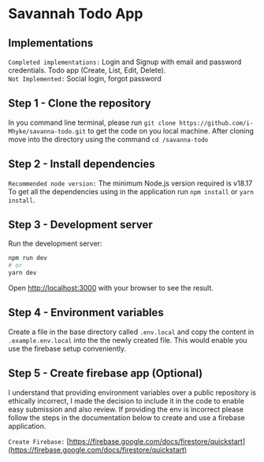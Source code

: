 # Savannah Todo App

## Implementations

`Completed implementations:` Login and Signup with email and password credentials. Todo app (Create, List, Edit, Delete). <br />
`Not Implemented:` Social login, forgot password

## Step 1 - Clone the repository

In you command line terminal, please run `git clone https://github.com/i-Mhyke/savanna-todo.git` to get the code on you local machine.
After cloning move into the directory using the command `cd /savanna-todo`

## Step 2 - Install dependencies

`Recommended node version:` The minimum Node.js version required is v18.17
To get all the dependencies using in the application run `npm install` or `yarn install`.

## Step 3 - Development server

Run the development server:

```bash
npm run dev
# or
yarn dev
```

Open [http://localhost:3000](http://localhost:3000) with your browser to see the result.

## Step 4 - Environment variables

Create a file in the base directory called `.env.local` and copy the content in `.example.env.local` into the the newly created file.
This would enable you use the firebase setup conveniently.

## Step 5 - Create firebase app (Optional)

I understand that providing environment variables over a public repository is ethically incorrect, I made the decision to include it in the code to enable easy
submission and also review. If providing the env is incorrect please follow the steps in the documentation below to create and use a firebase application.

`Create Firebase:` [https://firebase.google.com/docs/firestore/quickstart](https://firebase.google.com/docs/firestore/quickstart)
